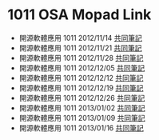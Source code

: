 # 1011 OSA Mopad Link

* 開源軟體應用 1011 2012/11/14 [共同筆記](https://osa.etherpad.mozilla.org/1)
* 開源軟體應用 1011 2012/11/21 [共同筆記](https://osa.etherpad.mozilla.org/2)
* 開源軟體應用 1011 2012/11/28 [共同筆記](https://osa.etherpad.mozilla.org/3)
* 開源軟體應用 1011 2012/12/05 [共同筆記](https://osa.etherpad.mozilla.org/4)
* 開源軟體應用 1011 2012/12/12 [共同筆記](https://osa.etherpad.mozilla.org/5)
* 開源軟體應用 1011 2012/12/19 [共同筆記](https://osa.etherpad.mozilla.org/6)
* 開源軟體應用 1011 2012/12/26 [共同筆記](https://osa.etherpad.mozilla.org/7)
* 開源軟體應用 1011 2013/01/02 [共同筆記](https://osa.etherpad.mozilla.org/8)
* 開源軟體應用 1011 2013/01/09 [共同筆記](https://osa.etherpad.mozilla.org/9)
* 開源軟體應用 1011 2013/01/16 [共同筆記](https://osa.etherpad.mozilla.org/10)
